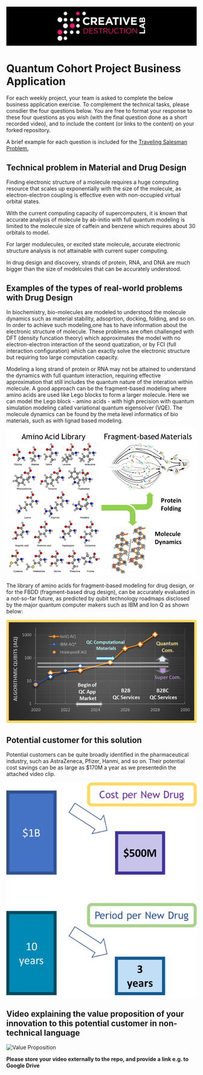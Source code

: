 ![CDL 2020 Cohort Project](../figures/CDL_logo.jpg)
# Quantum Cohort Project Business Application

For each weekly project, your team is asked to complete the below business application exercise.
To complement the technical tasks, please consdier the four questions below.
You are free to format your response to these four questions as you wish (with the final question done as a short recorded video), and to include
the content (or links to the content) on your forked repository.

A brief example for each question is included for the 
[Traveling Salesman Problem.](https://en.wikipedia.org/wiki/Travelling_salesman_problem)

## Technical problem in Material and Drug Design

Finding electronic structure of a molecule requires a huge computing resource that scales up exponentially with the size of the molecule, as electron-electron coupling is effective even with non-occupied virtual orbital states. 

With the current computing capacity of supercomputers, it is known that accurate analysis of molecule by ab-initio with full quantum modeling is limited to the molecule size of caffein and benzene which requires about 30 orbitals to model. 

For larger modulecules, or excited state molecule, accurate electronic structure analysis is not attainable with current super computing. 

In drug design and discovery, strands of protein, RNA, and DNA are much bigger than the size of modelcules that can be accurately understood. 

## Examples of the types of real-world problems with Drug Design

In biochemistry, bio-molecules are modeled to understood the molecule dynamics such as material stability, adsoprtion, docking, folding, and so on. In order to achieve such modeling,one has to have information about the electronic structure of molecule. These problems are often challenged with DFT (density funcation theory) which approximates the model with no electron-electron interaction of the seond quatization, or by FCI (full interaction configuration) which can exactly solve the electronic structure but requiring too large computation capacity.  

Modeling a long strand of protein or RNA may not be attained to understand the dynamics with full quantum interaction, requiring effective approximation that still includes the quantum nature of the interation within molecule. A good approach can be the fragment-based modeling where amino acids are used like Lego blocks to form a larger molecule. Here we can model the Lego block - amino acids - with high precision with quantum simulation modeling called variational quantum eigensolver (VQE). The molecule dynamics can be found by the meta level informatics of bio materials, such as with lignad based modeling.    

![Fragment based Modeling of Protein](./figures/FBM.png)

The library of amino acids for fragment-based modeling for drug design, or for the FBDD (fragment-based drug design), can be accurately evaluated in a not-so-far future, as predicted by qubit technology roadmaps disclosed by the major quantum computer makers such as IBM and Ion Q as shown below:

![Quantum Computing Algorithm Qubit Roadmap](./figures/qubit_roadmap.png)
 

## Potential customer for this solution 

Potential customers can be quite broadly identified in the pharmaceutical industry, such as AstraZeneca, Pfizer, Hanmi, and so on. Their potential cost savings can be as large as $170M a year as we presentedin the attached video clip. 

![Cost Savings of Drug Designers](./figures/CostSavings.png)



## Video explaining the value proposition of your innovation to this potential customer in non-technical language

![Value Proposition](https://drive.google.com/file/d/1WSJwyxpYl1l1R0a4xrXIE75CK43yHqbT/view?usp=sharing)



**Please store your video externally to the repo, and provide a link e.g. to Google Drive**
